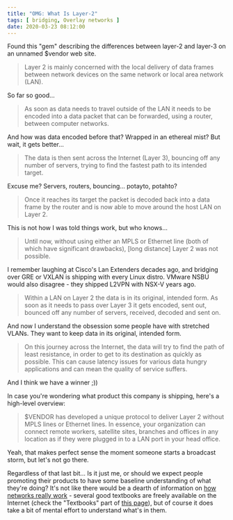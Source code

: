 ```yaml
---
title: "OMG: What Is Layer-2"
tags: [ bridging, Overlay networks ]
date: 2020-03-23 08:12:00
---
```

Found this "gem" describing the differences between layer-2 and layer-3 on an unnamed $vendor web site.

> Layer 2 is mainly concerned with the local delivery of data frames between network devices on the same network or local area network (LAN).

So far so good...
<!--more-->
> As soon as data needs to travel outside of the LAN it needs to be encoded into a data packet that can be forwarded, using a router, between computer networks.

And how was data encoded before that? Wrapped in an ethereal mist? But wait, it gets better...

> The data is then sent across the Internet (Layer 3), bouncing off any number of servers, trying to find the fastest path to its intended target.

Excuse me? Servers, routers, bouncing... potayto, potahto?

> Once it reaches its target the packet is decoded back into a data frame by the router and is now able to move around the host LAN on Layer 2.

This is not how I was told things work, but who knows...

> Until now, without using either an MPLS or Ethernet line (both of which have significant drawbacks), [long distance] Layer 2 was not possible.

I remember laughing at Cisco's Lan Extenders decades ago, and bridging over GRE or VXLAN is shipping with every Linux distro. VMware NSBU would also disagree - they shipped L2VPN with NSX-V years ago.

> Within a LAN on Layer 2 the data is in its original, intended form. As soon as it needs to pass over Layer 3 it gets encoded, sent out, bounced off any number of servers, received, decoded and sent on.

And now I understand the obsession some people have with stretched VLANs. They want to keep data in its original, intended form.

> On this journey across the Internet, the data will try to find the path of least resistance, in order to get to its destination as quickly as possible. This can cause latency issues for various data hungry applications and can mean the quality of service suffers.

And I think we have a winner ;))

In case you're wondering what product this company is shipping, here's a high-level overview:

> $VENDOR has developed a unique protocol to deliver Layer 2 without MPLS lines or Ethernet lines. In essence, your organization can connect remote workers, satellite sites, branches and offices in any location as if they were plugged in to a LAN port in your head office.

Yeah, that makes perfect sense the moment someone starts a broadcast storm, but let's not go there.

Regardless of that last bit... Is it just me, or should we expect people promoting their products to have some baseline understanding of what they're doing? It's not like there would be a dearth of information on [how networks really work](https://www.ipspace.net/How_Networks_Really_Work) - several good textbooks are freely available on the Internet (check the "Textbooks" part of [this page](https://my.ipspace.net/bin/list?id=Fundamentals)), but of course it does take a bit of mental effort to understand what's in them.